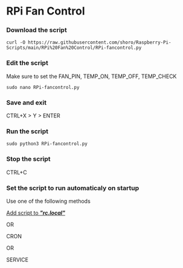 # RPi Fan Control

### Download the script

```
curl -O https://raw.githubusercontent.com/shoro/Raspberry-Pi-Scripts/main/RPi%20Fan%20Control/RPi-fancontrol.py
```

### Edit the script
Make sure to set the FAN_PIN, TEMP_ON, TEMP_OFF, TEMP_CHECK
```
sudo nano RPi-fancontrol.py
```

### Save and exit
CTRL+X > Y > ENTER

### Run the script

```
sudo python3 RPi-fancontrol.py
```

### Stop the script
CTRL+C

### Set the script to run automaticaly on startup
Use one of the following methods

[Add script to **_"rc.local"_**](#)

OR

CRON

OR

SERVICE
